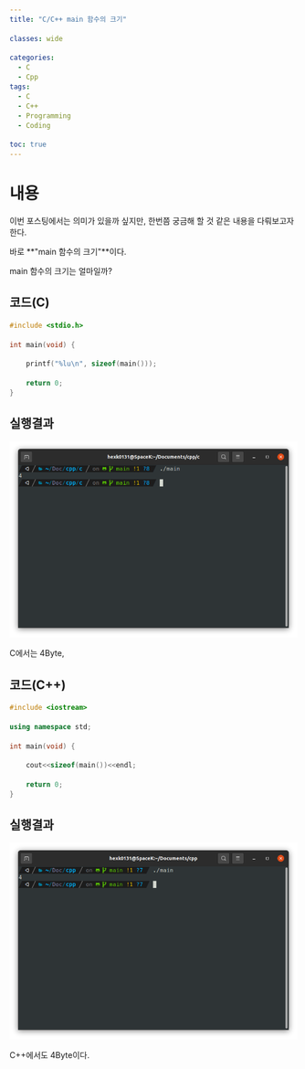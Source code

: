 ```yaml
---
title: "C/C++ main 함수의 크기"

classes: wide

categories:
  - C
  - Cpp
tags:
  - C
  - C++
  - Programming
  - Coding

toc: true
---
```


# 내용

이번 포스팅에서는 의미가 있을까 싶지만, 한번쯤 궁금해 할 것 같은 내용을 다뤄보고자 한다.

바로 **"main 함수의 크기"**이다.

main 함수의 크기는 얼마일까?

## 코드(C)

```c
#include <stdio.h>

int main(void) {

    printf("%lu\n", sizeof(main()));

    return 0;
}
```

## 실행결과

![C](/assets/images/c/studying/c_studying_1.png)

C에서는 4Byte,

## 코드(C++)

```cpp
#include <iostream>

using namespace std;

int main(void) {

    cout<<sizeof(main())<<endl;

    return 0;
}
```

## 실행결과

![C++](/assets/images/c++/studying/cpp_studying_3.png)

C++에서도 4Byte이다.


